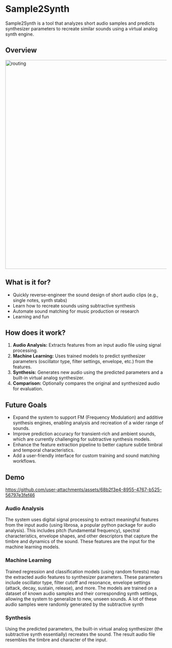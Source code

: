
# Sample2Synth

Sample2Synth is a tool that analyzes short audio samples and predicts synthesizer parameters to recreate similar sounds using a virtual analog synth engine.

## Overview
<img width="950" height="650" alt="routing" src="https://github.com/user-attachments/assets/fc8c4bf4-66c9-4b81-8ece-c53d525369f0" />

## What is it for?
- Quickly reverse-engineer the sound design of short audio clips (e.g., single notes, synth stabs)
- Learn how to recreate sounds using subtractive synthesis
- Automate sound matching for music production or research
- Learning and fun

## How does it work?
1. **Audio Analysis:** Extracts features from an input audio file using signal processing.
2. **Machine Learning:** Uses trained models to predict synthesizer parameters (oscillator type, filter settings, envelope, etc.) from the features.
3. **Synthesis:** Generates new audio using the predicted parameters and a built-in virtual analog synthesizer.
4. **Comparison:** Optionally compares the original and synthesized audio for evaluation.

## Future Goals

- Expand the system to support FM (Frequency Modulation) and additive synthesis engines, enabling analysis and recreation of a wider range of sounds.
- Improve prediction accuracy for transient-rich and ambient sounds, which are currently challenging for subtractive synthesis models.
- Enhance the feature extraction pipeline to better capture subtle timbral and temporal characteristics.
- Add a user-friendly interface for custom training and sound matching workflows.

## Demo
https://github.com/user-attachments/assets/68b2f3e4-8955-4767-b525-56797e3fef46


### Audio Analysis
The system uses digital signal processing to extract meaningful features from the input audio (using librosa, a popular python package for audio analysis). This includes pitch (fundamental frequency), spectral characteristics, envelope shapes, and other descriptors that capture the timbre and dynamics of the sound. These features are the input for the machine learning models.

### Machine Learning
Trained regression and classification models (using random forests) map the extracted audio features to synthesizer parameters. These parameters include oscillator type, filter cutoff and resonance, envelope settings (attack, decay, sustain, release), and more. The models are trained on a dataset of known audio samples and their corresponding synth settings, allowing the system to generalize to new, unseen sounds. A lot of these audio samples were randomly generated by the subtractive synth

### Synthesis
Using the predicted parameters, the built-in virtual analog synthesizer (the subtractive synth essentially) recreates the sound. The result audio file resembles the timbre and character of the input.



